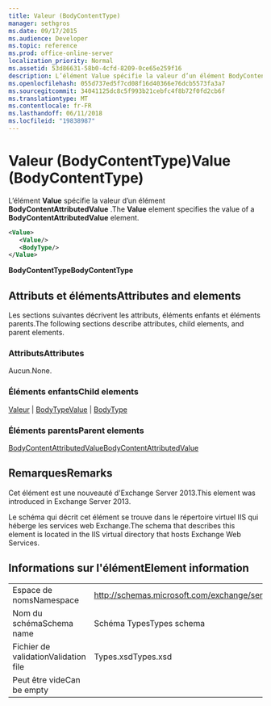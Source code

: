 ```yaml
---
title: Valeur (BodyContentType)
manager: sethgros
ms.date: 09/17/2015
ms.audience: Developer
ms.topic: reference
ms.prod: office-online-server
localization_priority: Normal
ms.assetid: 53d86631-58b0-4cfd-8209-0ce65e259f16
description: L’élément Value spécifie la valeur d’un élément BodyContentAttributedValue.
ms.openlocfilehash: 055d737ed5f7cd08f16d40366e76dcb5573fa3a7
ms.sourcegitcommit: 34041125dc8c5f993b21cebfc4f8b72f0fd2cb6f
ms.translationtype: MT
ms.contentlocale: fr-FR
ms.lasthandoff: 06/11/2018
ms.locfileid: "19838987"
---
```

# <a name="value-bodycontenttype"></a><span data-ttu-id="8aade-103">Valeur (BodyContentType)</span><span class="sxs-lookup"><span data-stu-id="8aade-103">Value (BodyContentType)</span></span>

<span data-ttu-id="8aade-104">L’élément **Value** spécifie la valeur d’un élément **BodyContentAttributedValue** .</span><span class="sxs-lookup"><span data-stu-id="8aade-104">The **Value** element specifies the value of a **BodyContentAttributedValue** element.</span></span> 
  
```XML
<Value>
   <Value/>
   <BodyType/>
</Value>
```

<span data-ttu-id="8aade-105">**BodyContentType**</span><span class="sxs-lookup"><span data-stu-id="8aade-105">**BodyContentType**</span></span>

## <a name="attributes-and-elements"></a><span data-ttu-id="8aade-106">Attributs et éléments</span><span class="sxs-lookup"><span data-stu-id="8aade-106">Attributes and elements</span></span>

<span data-ttu-id="8aade-107">Les sections suivantes décrivent les attributs, éléments enfants et éléments parents.</span><span class="sxs-lookup"><span data-stu-id="8aade-107">The following sections describe attributes, child elements, and parent elements.</span></span>
  
### <a name="attributes"></a><span data-ttu-id="8aade-108">Attributs</span><span class="sxs-lookup"><span data-stu-id="8aade-108">Attributes</span></span>

<span data-ttu-id="8aade-109">Aucun.</span><span class="sxs-lookup"><span data-stu-id="8aade-109">None.</span></span>
  
### <a name="child-elements"></a><span data-ttu-id="8aade-110">Éléments enfants</span><span class="sxs-lookup"><span data-stu-id="8aade-110">Child elements</span></span>

<span data-ttu-id="8aade-111">[Valeur](value.md) | [BodyType](bodytype.md)</span><span class="sxs-lookup"><span data-stu-id="8aade-111">[Value](value.md) | [BodyType](bodytype.md)</span></span>
  
### <a name="parent-elements"></a><span data-ttu-id="8aade-112">Éléments parents</span><span class="sxs-lookup"><span data-stu-id="8aade-112">Parent elements</span></span>

[<span data-ttu-id="8aade-113">BodyContentAttributedValue</span><span class="sxs-lookup"><span data-stu-id="8aade-113">BodyContentAttributedValue</span></span>](bodycontentattributedvalue.md)
  
## <a name="remarks"></a><span data-ttu-id="8aade-114">Remarques</span><span class="sxs-lookup"><span data-stu-id="8aade-114">Remarks</span></span>

<span data-ttu-id="8aade-115">Cet élément est une nouveauté d'Exchange Server 2013.</span><span class="sxs-lookup"><span data-stu-id="8aade-115">This element was introduced in Exchange Server 2013.</span></span>
  
<span data-ttu-id="8aade-116">Le schéma qui décrit cet élément se trouve dans le répertoire virtuel IIS qui héberge les services web Exchange.</span><span class="sxs-lookup"><span data-stu-id="8aade-116">The schema that describes this element is located in the IIS virtual directory that hosts Exchange Web Services.</span></span>
  
## <a name="element-information"></a><span data-ttu-id="8aade-117">Informations sur l'élément</span><span class="sxs-lookup"><span data-stu-id="8aade-117">Element information</span></span>

|||
|:-----|:-----|
|<span data-ttu-id="8aade-118">Espace de noms</span><span class="sxs-lookup"><span data-stu-id="8aade-118">Namespace</span></span>  <br/> |http://schemas.microsoft.com/exchange/services/2006/types  <br/> |
|<span data-ttu-id="8aade-119">Nom du schéma</span><span class="sxs-lookup"><span data-stu-id="8aade-119">Schema name</span></span>  <br/> |<span data-ttu-id="8aade-120">Schéma Types</span><span class="sxs-lookup"><span data-stu-id="8aade-120">Types schema</span></span>  <br/> |
|<span data-ttu-id="8aade-121">Fichier de validation</span><span class="sxs-lookup"><span data-stu-id="8aade-121">Validation file</span></span>  <br/> |<span data-ttu-id="8aade-122">Types.xsd</span><span class="sxs-lookup"><span data-stu-id="8aade-122">Types.xsd</span></span>  <br/> |
|<span data-ttu-id="8aade-123">Peut être vide</span><span class="sxs-lookup"><span data-stu-id="8aade-123">Can be empty</span></span>  <br/> ||
   

